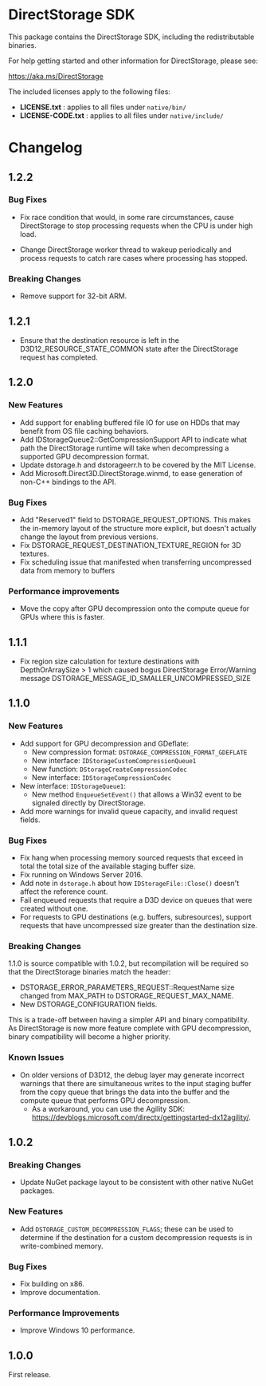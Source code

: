 # DirectStorage SDK

This package contains the DirectStorage SDK, including the redistributable binaries.

For help getting started and other information for DirectStorage, please see:

https://aka.ms/DirectStorage

The included licenses apply to the following files:

- **LICENSE.txt** : applies to all files under `native/bin/`
- **LICENSE-CODE.txt** : applies to all files under `native/include/`
# Changelog

## 1.2.2

### Bug Fixes

- Fix race condition that would, in some rare circumstances, cause DirectStorage
  to stop processing requests when the CPU is under high load.

- Change DirectStorage worker thread to wakeup periodically and process requests
  to catch rare cases where processing has stopped.

### Breaking Changes
- Remove support for 32-bit ARM.


## 1.2.1
- Ensure that the destination resource is left in the D3D12_RESOURCE_STATE_COMMON state after the DirectStorage request has completed.

## 1.2.0

### New Features
- Add support for enabling buffered file IO for use on HDDs that may benefit from OS file caching behaviors.
- Add IDStorageQueue2::GetCompressionSupport API to indicate what path the DirectStorage runtime will take when decompressing a supported GPU decompression format.
- Update dstorage.h and dstorageerr.h to be covered by the MIT License.
- Add Microsoft.Direct3D.DirectStorage.winmd, to ease generation of non-C++ bindings to the API.

### Bug Fixes
- Add "Reserved1" field to DSTORAGE_REQUEST_OPTIONS.  This makes the in-memory layout of the structure more explicit, but doesn't actually change the layout from previous versions.
- Fix DSTORAGE_REQUEST_DESTINATION_TEXTURE_REGION for 3D textures.
- Fix scheduling issue that manifested when transferring uncompressed data from memory to buffers

### Performance improvements
- Move the copy after GPU decompression onto the compute queue for GPUs where this is faster.

## 1.1.1
- Fix region size calculation for texture destinations with DepthOrArraySize > 1 which caused bogus DirectStorage Error/Warning message DSTORAGE_MESSAGE_ID_SMALLER_UNCOMPRESSED_SIZE

## 1.1.0

### New Features
- Add support for GPU decompression and GDeflate:
  - New compression format: `DSTORAGE_COMPRESSION_FORMAT_GDEFLATE`
  - New interface: `IDStorageCustomCompressionQueue1`
  - New function: `DStorageCreateCompressionCodec`
  - New interface: `IDStorageCompressionCodec`
- New interface: `IDStorageQueue1`:
  - New method `EnqueueSetEvent()` that allows a Win32 event to be signaled directly by DirectStorage.
- Add more warnings for invalid queue capacity, and invalid request fields.

### Bug Fixes
- Fix hang when processing memory sourced requests that exceed in total the total size of the available staging buffer size.
- Fix running on Windows Server 2016.
- Add note in `dstorage.h` about how `IDStorageFile::Close()` doesn't affect the reference count.
- Fail enqueued requests that require a D3D device on queues that were created without one.
- For requests to GPU destinations (e.g. buffers, subresources), support requests that have uncompressed size greater than the destination size.

### Breaking Changes

1.1.0 is source compatible with 1.0.2, but recompilation will be required so that the DirectStorage binaries match the header:

- DSTORAGE_ERROR_PARAMETERS_REQUEST::RequestName size changed from MAX_PATH to DSTORAGE_REQUEST_MAX_NAME.
- New DSTORAGE_CONFIGURATION fields.

This is a trade-off between having a simpler API and binary compatibility.  As DirectStorage is now more feature complete with GPU decompression, binary compatibility will become a higher priority.

### Known Issues
- On older versions of D3D12, the debug layer may generate incorrect warnings that there are simultaneous writes to the input staging buffer from the copy queue that brings the data into the buffer and the compute queue that performs GPU decompression.
  - As a workaround, you can use the Agility SDK: https://devblogs.microsoft.com/directx/gettingstarted-dx12agility/.



## 1.0.2

### Breaking Changes

* Update NuGet package layout to be consistent with other native NuGet packages.

### New Features

* Add `DSTORAGE_CUSTOM_DECOMPRESSION_FLAGS`; these can be used to determine if the destination for a custom decompression requests is in write-combined memory.

### Bug Fixes

* Fix building on x86.
* Improve documentation.

### Performance Improvements

* Improve Windows 10 performance.

## 1.0.0

First release.
